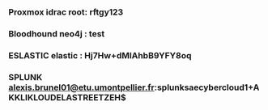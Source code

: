 ### Proxmox  idrac   root:  rftgy123
### Bloodhound neo4j : test 
### ESLASTIC  elastic : Hj7Hw+dMlAhbB9YFY8oq
### SPLUNK alexis.brunel01@etu.umontpellier.fr:splunksaecybercloud1+AKKLIKLOUDELASTREETZEH$
